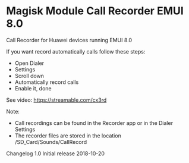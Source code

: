 # Magisk Module Call Recorder EMUI 8.0

Call Recorder for Huawei devices running EMUI 8.0

If you want record automatically calls follow these steps:
- Open Dialer
- Settings
- Scroll down
- Automatically record calls
- Enable it, done

See video:
https://streamable.com/cx3rd

Note:
- Call recordings can be found in the Recorder app or in the Dialer Settings
- The recorder files are stored in the location /SD_Card/Sounds/CallRecord

Changelog
1.0 Initial release 2018-10-20
